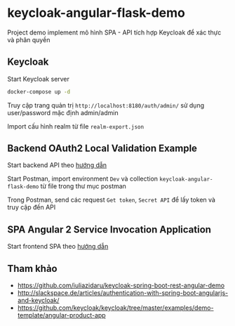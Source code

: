 # keycloak-angular-flask-demo

Project demo implement mô hình SPA - API tích hợp Keycloak để xác thực và phân quyền

## Keycloak

Start Keycloak server

```bash
docker-compose up -d
```

Truy cập trang quản trị `http://localhost:8180/auth/admin/` sử dụng user/password mặc định admin/admin

Import cấu hình realm từ file `realm-export.json`

## Backend OAuth2 Local Validation Example

Start backend API theo [hướng dẫn](./backend_oauth2_local_tokeninfo/README.md)

Start Postman, import environment `Dev` và collection `keycloak-angular-flask-demo` từ file trong thư mục postman

Trong Postman, send các request `Get token`, `Secret API` để lấy token và truy cập đến API

## SPA Angular 2 Service Invocation Application

Start frontend SPA theo [hướng dẫn](./app-angular2/README.md)

## Tham khảo

- https://github.com/iuliazidaru/keycloak-spring-boot-rest-angular-demo
- http://slackspace.de/articles/authentication-with-spring-boot-angularjs-and-keycloak/
- https://github.com/keycloak/keycloak/tree/master/examples/demo-template/angular-product-app
